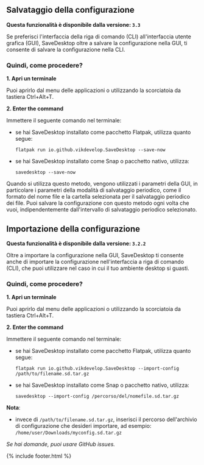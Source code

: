 ## Salvataggio della configurazione

**Questa funzionalità è disponibile dalla versione: `3.3`**

Se preferisci l'interfaccia della riga di comando (CLI) all'interfaccia utente grafica (GUI), SaveDesktop oltre a salvare la configurazione nella GUI, ti consente di salvare la configurazione nella CLI.

### Quindi, come procedere?
**1. Apri un terminale**

Puoi aprirlo dal menu delle applicazioni o utilizzando la scorciatoia da tastiera Ctrl+Alt+T.

**2. Enter the command**

Immettere il seguente comando nel terminale:
- se hai SaveDesktop installato come pacchetto Flatpak, utilizza quanto segue:

   ```
   flatpak run io.github.vikdevelop.SaveDesktop --save-now
   ```

- se hai SaveDesktop installato come Snap o pacchetto nativo, utilizza:
   ```
   savedesktop --save-now
   ```

Quando si utilizza questo metodo, vengono utilizzati i parametri della GUI, in particolare i parametri della modalità di salvataggio periodico, come il formato del nome file e la cartella selezionata per il salvataggio periodico dei file. Puoi salvare la configurazione con questo metodo ogni volta che vuoi, indipendentemente dall'intervallo di salvataggio periodico selezionato.

## Importazione della configurazione

**Questa funzionalità è disponibile dalla versione: `3.2.2`**

Oltre a importare la configurazione nella GUI, SaveDesktop ti consente anche di importare la configurazione nell'interfaccia a riga di comando (CLI), che puoi utilizzare nel caso in cui il tuo ambiente desktop si guasti.

### Quindi, come procedere?
**1. Apri un terminale**

Puoi aprirlo dal menu delle applicazioni o utilizzando la scorciatoia da tastiera Ctrl+Alt+T.

**2. Enter the command**

Immettere il seguente comando nel terminale:
- se hai SaveDesktop installato come pacchetto Flatpak, utilizza quanto segue:

   ```
   flatpak run io.github.vikdevelop.SaveDesktop --import-config /path/to/filename.sd.tar.gz
   ```

- se hai SaveDesktop installato come Snap o pacchetto nativo, utilizza:
   ```
   savedesktop --import-config /percorso/del/nomefile.sd.tar.gz
   ```
      
**Nota**:
- invece di `/path/to/filename.sd.tar.gz`, inserisci il percorso dell'archivio di configurazione che desideri importare, ad esempio: `/home/user/Downloads/myconfig.sd.tar.gz`

_Se hai domande, puoi usare GitHub issues._

{% include footer.html %}
